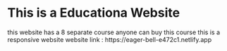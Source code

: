 <h1>This is a Educationa Website</h1> 
 this website has a 8 separate course  
 anyone can buy this course
 this is a responsive website 
 website link : https://eager-bell-e472c1.netlify.app
